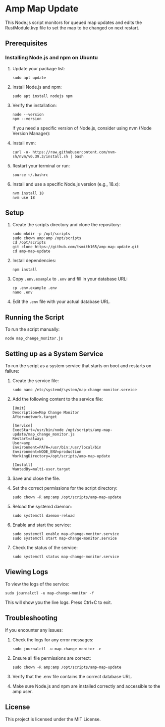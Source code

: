 # Amp Map Update

This Node.js script monitors for queued map updates and edits the RustModule.kvp file to set the map to be changed on next restart.

## Prerequisites

### Installing Node.js and npm on Ubuntu

1. Update your package list:

    ```
    sudo apt update
    ```

2. Install Node.js and npm:

    ```
    sudo apt install nodejs npm
    ```

3. Verify the installation:

    ```
    node --version
    npm --version
    ```

    If you need a specific version of Node.js, consider using nvm (Node Version Manager):

4. Install nvm:

    ```
    curl -o- https://raw.githubusercontent.com/nvm-sh/nvm/v0.39.3/install.sh | bash
    ```

5. Restart your terminal or run:

    ```
    source ~/.bashrc
    ```

6. Install and use a specific Node.js version (e.g., 18.x):
    ```
    nvm install 18
    nvm use 18
    ```

## Setup

1. Create the scripts directory and clone the repository:

    ```
    sudo mkdir -p /opt/scripts
    sudo chown amp:amp /opt/scripts
    cd /opt/scripts
    git clone https://github.com/tsmith165/amp-map-update.git
    cd amp-map-update
    ```

2. Install dependencies:

    ```
    npm install
    ```

3. Copy `.env.example` to `.env` and fill in your database URL:

    ```
    cp .env.example .env
    nano .env
    ```

4. Edit the `.env` file with your actual database URL.

## Running the Script

To run the script manually:

```
node map_change_monitor.js
```

## Setting up as a System Service

To run the script as a system service that starts on boot and restarts on failure:

1. Create the service file:

    ```
    sudo nano /etc/systemd/system/map-change-monitor.service
    ```

2. Add the following content to the service file:

    ```
    [Unit]
    Description=Map Change Monitor
    After=network.target

    [Service]
    ExecStart=/usr/bin/node /opt/scripts/amp-map-update/map_change_monitor.js
    Restart=always
    User=amp
    Environment=PATH=/usr/bin:/usr/local/bin
    Environment=NODE_ENV=production
    WorkingDirectory=/opt/scripts/amp-map-update

    [Install]
    WantedBy=multi-user.target
    ```

3. Save and close the file.

4. Set the correct permissions for the script directory:

    ```
    sudo chown -R amp:amp /opt/scripts/amp-map-update
    ```

5. Reload the systemd daemon:

    ```
    sudo systemctl daemon-reload
    ```

6. Enable and start the service:

    ```
    sudo systemctl enable map-change-monitor.service
    sudo systemctl start map-change-monitor.service
    ```

7. Check the status of the service:
    ```
    sudo systemctl status map-change-monitor.service
    ```

## Viewing Logs

To view the logs of the service:

```
sudo journalctl -u map-change-monitor -f
```

This will show you the live logs. Press Ctrl+C to exit.

## Troubleshooting

If you encounter any issues:

1. Check the logs for any error messages:

    ```
    sudo journalctl -u map-change-monitor -e
    ```

2. Ensure all file permissions are correct:

    ```
    sudo chown -R amp:amp /opt/scripts/amp-map-update
    ```

3. Verify that the .env file contains the correct database URL.

4. Make sure Node.js and npm are installed correctly and accessible to the amp user.

## License

This project is licensed under the MIT License.
